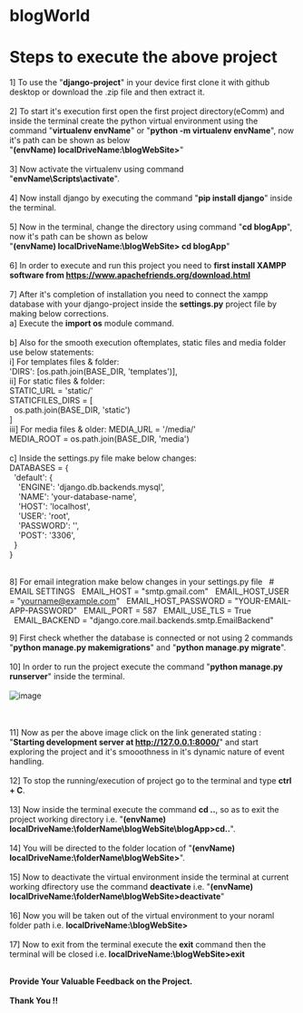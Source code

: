# blogWorld

# Steps to execute the above project

1] To use the "**django-project**" in your device first clone it with github desktop or download the .zip file and then extract it.
<br><br>
2] To start it's execution first open the first project directory(eComm) and inside the terminal create the python virtual environment using the command "**virtualenv envName**" or "**python -m virtualenv envName**", now it's path can be shown as below <br>
"**(envName) localDriveName:\blogWebSite>**"
<br><br>
3] Now activate the virtualenv using command "**envName\Scripts\activate**".
<br><br>
4] Now install django by executing the command "**pip install django**" inside the terminal.
<br><br>
5] Now in the terminal, change the directory using command "**cd blogApp**", now it's path can be shown as below <br>
"**(envName) localDriveName:\blogWebSite> cd blogApp**"
<br><br>
6] In order to execute and run this project you need to **first install XAMPP software from https://www.apachefriends.org/download.html**
<br><br>
7] After it's completion of installation you need to connect the xampp database with your django-project inside the **settings.py** project file by making below corrections.<br>
a] Execute the **import os** module command. <br><br>
b] Also for the smooth execution oftemplates, static files and media folder use below statements: <br>
i] For templates files & folder: <br>
'DIRS': [os.path.join(BASE_DIR, 'templates')],<br>
ii] For static files & folder: <br>
STATIC_URL = 'static/'<br>
STATICFILES_DIRS = [<br>
&nbsp;&nbsp;os.path.join(BASE_DIR, 'static')<br>
]<br>
iii] For media files & older:
MEDIA_URL = '/media/'<br>
MEDIA_ROOT = os.path.join(BASE_DIR, 'media')<br><br>
c] Inside the settings.py file make below changes: <br>
DATABASES = {<br>
&nbsp;&nbsp;'default': {<br>
&nbsp;&nbsp;&nbsp;&nbsp;'ENGINE': 'django.db.backends.mysql',<br>
&nbsp;&nbsp;&nbsp;&nbsp;'NAME': 'your-database-name',<br>
&nbsp;&nbsp;&nbsp;&nbsp;'HOST': 'localhost',<br>
&nbsp;&nbsp;&nbsp;&nbsp;'USER': 'root',<br>
&nbsp;&nbsp;&nbsp;&nbsp;'PASSWORD': '',<br>
&nbsp;&nbsp;&nbsp;&nbsp;'POST': '3306',<br>
&nbsp;&nbsp;}<br>
}<br><br>

8] For email integration make below changes in your settings.py file
&nbsp;&nbsp;# EMAIL SETTINGS
&nbsp;&nbsp;EMAIL_HOST = "smtp.gmail.com"
&nbsp;&nbsp;EMAIL_HOST_USER = "yourname@example.com"
&nbsp;&nbsp;EMAIL_HOST_PASSWORD = "YOUR-EMAIL-APP-PASSWORD"
&nbsp;&nbsp;EMAIL_PORT = 587
&nbsp;&nbsp;EMAIL_USE_TLS = True
&nbsp;&nbsp;EMAIL_BACKEND = "django.core.mail.backends.smtp.EmailBackend"

9] First check whether the database is connected or not using 2 commands "**python manage.py makemigrations**" and "**python manage.py migrate**".
<br><br>
10] In order to run the project execute the command "**python manage.py runserver**" inside the terminal. 
<br><br>
![image](https://github.com/SiddheshP1996/blogWorld/assets/67057053/91395239-d74e-4f21-8fdc-a5374356ac16)

<br><br>
11] Now as per the above image click on the link generated stating : "**Starting development server at http://127.0.0.1:8000/**" and start exploring the project and it's smooothness in it's dynamic nature of event handling.
<br><br>
12] To stop the running/execution of project go to the terminal and type **ctrl + C**.
<br><br>
13] Now inside the terminal execute the command **cd ..**, so as to exit the project working directory i.e. "**(envName) localDriveName:\folderName\blogWebSite\blogApp>cd..**".
<br><br>
14] You will be directed to the folder location of "**(envName) localDriveName:\folderName\blogWebSite>**".
<br><br>
15] Now to deactivate the virtual environment inside the terminal at current working dfirectory use the command **deactivate** i.e. "**(envName) localDriveName:\folderName\blogWebSite>deactivate**"
<br><br>
16] Now you will be taken out of the virtual environment to your noraml folder path i.e. **localDriveName:\blogWebSite>**
<br><br>
17] Now to exit from the terminal execute the **exit** command then the terminal will be closed i.e. **localDriveName:\blogWebSite>exit**
<br><br>

**Provide Your Valuable Feedback on the Project.**
<br><br>
**Thank You !!**
<br><br>
